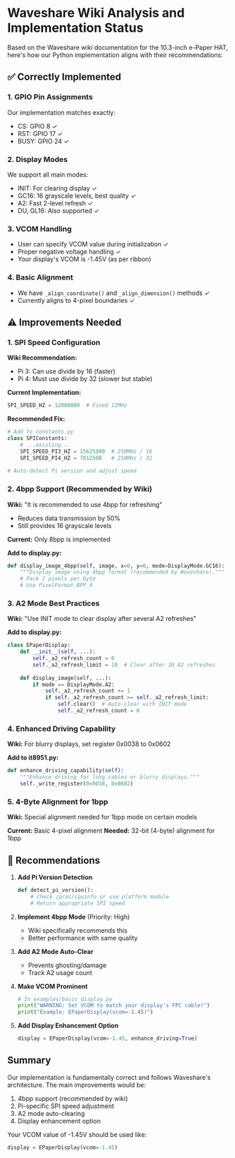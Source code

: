# Waveshare Wiki Analysis and Implementation Status

Based on the Waveshare wiki documentation for the 10.3-inch e-Paper HAT, here's how our Python implementation aligns with their recommendations:

## ✅ Correctly Implemented

### 1. GPIO Pin Assignments
Our implementation matches exactly:
- CS: GPIO 8 ✓
- RST: GPIO 17 ✓
- BUSY: GPIO 24 ✓

### 2. Display Modes
We support all main modes:
- INIT: For clearing display ✓
- GC16: 16 grayscale levels, best quality ✓
- A2: Fast 2-level refresh ✓
- DU, GL16: Also supported ✓

### 3. VCOM Handling
- User can specify VCOM value during initialization ✓
- Proper negative voltage handling ✓
- Your display's VCOM is -1.45V (as per ribbon)

### 4. Basic Alignment
- We have `_align_coordinate()` and `_align_dimension()` methods ✓
- Currently aligns to 4-pixel boundaries ✓

## ⚠️ Improvements Needed

### 1. SPI Speed Configuration
**Wiki Recommendation:**
- Pi 3: Can use divide by 16 (faster)
- Pi 4: Must use divide by 32 (slower but stable)

**Current Implementation:**
```python
SPI_SPEED_HZ = 12000000  # Fixed 12MHz
```

**Recommended Fix:**
```python
# Add to constants.py
class SPIConstants:
    # ...existing...
    SPI_SPEED_PI3_HZ = 15625000  # 250MHz / 16
    SPI_SPEED_PI4_HZ = 7812500   # 250MHz / 32
    
# Auto-detect Pi version and adjust speed
```

### 2. 4bpp Support (Recommended by Wiki)
**Wiki:** "It is recommended to use 4bpp for refreshing"
- Reduces data transmission by 50%
- Still provides 16 grayscale levels

**Current:** Only 8bpp is implemented

**Add to display.py:**
```python
def display_image_4bpp(self, image, x=0, y=0, mode=DisplayMode.GC16):
    """Display image using 4bpp format (recommended by Waveshare)."""
    # Pack 2 pixels per byte
    # Use PixelFormat.BPP_4
```

### 3. A2 Mode Best Practices
**Wiki:** "Use INIT mode to clear display after several A2 refreshes"

**Add to display.py:**
```python
class EPaperDisplay:
    def __init__(self, ...):
        self._a2_refresh_count = 0
        self._a2_refresh_limit = 10  # Clear after 10 A2 refreshes
    
    def display_image(self, ...):
        if mode == DisplayMode.A2:
            self._a2_refresh_count += 1
            if self._a2_refresh_count >= self._a2_refresh_limit:
                self.clear()  # Auto-clear with INIT mode
                self._a2_refresh_count = 0
```

### 4. Enhanced Driving Capability
**Wiki:** For blurry displays, set register 0x0038 to 0x0602

**Add to it8951.py:**
```python
def enhance_driving_capability(self):
    """Enhance driving for long cables or blurry displays."""
    self._write_register(0x0038, 0x0602)
```

### 5. 4-Byte Alignment for 1bpp
**Wiki:** Special alignment needed for 1bpp mode on certain models

**Current:** Basic 4-pixel alignment
**Needed:** 32-bit (4-byte) alignment for 1bpp

## 📝 Recommendations

1. **Add Pi Version Detection**
   ```python
   def detect_pi_version():
       # Check /proc/cpuinfo or use platform module
       # Return appropriate SPI speed
   ```

2. **Implement 4bpp Mode** (Priority: High)
   - Wiki specifically recommends this
   - Better performance with same quality

3. **Add A2 Mode Auto-Clear**
   - Prevents ghosting/damage
   - Track A2 usage count

4. **Make VCOM Prominent**
   ```python
   # In examples/basic_display.py
   print("WARNING: Set VCOM to match your display's FPC cable!")
   print("Example: EPaperDisplay(vcom=-1.45)")
   ```

5. **Add Display Enhancement Option**
   ```python
   display = EPaperDisplay(vcom=-1.45, enhance_driving=True)
   ```

## Summary

Our implementation is fundamentally correct and follows Waveshare's architecture. The main improvements would be:
1. 4bpp support (recommended by wiki)
2. Pi-specific SPI speed adjustment
3. A2 mode auto-clearing
4. Display enhancement option

Your VCOM value of -1.45V should be used like:
```python
display = EPaperDisplay(vcom=-1.45)
```